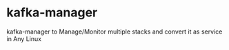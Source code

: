 # kafka-manager
kafka-manager to Manage/Monitor multiple stacks and convert it as service in Any Linux 
